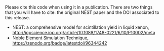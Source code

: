 Please cite this code when using it in a publication.  There are two things that you will have to cite: the original NEST paper and the DOI associated to this release.

* NEST: a comprehensive model for scintillation yield in liquid xenon, http://iopscience.iop.org/article/10.1088/1748-0221/6/10/P10002/meta
* Noble Element Simulation Technique, https://zenodo.org/badge/latestdoi/96344242
